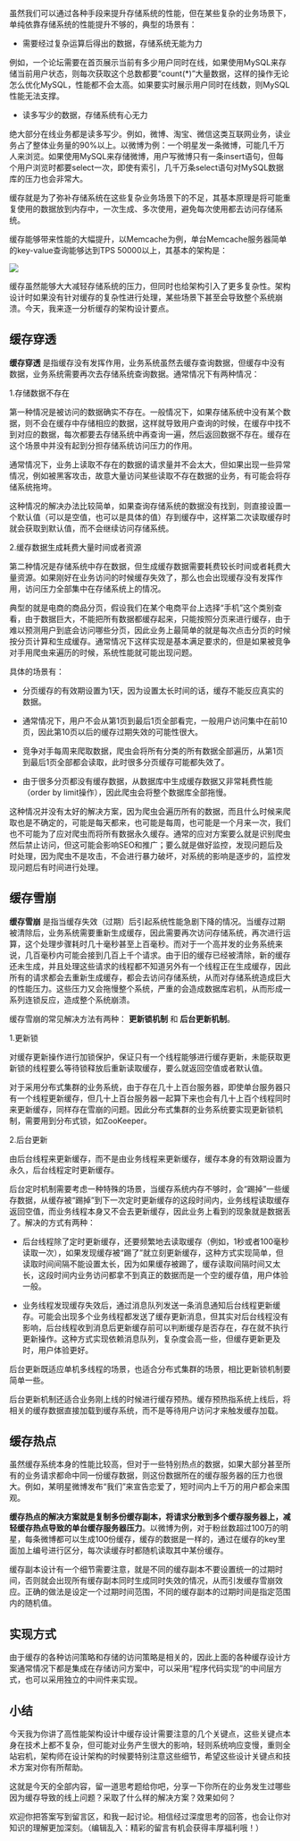 虽然我们可以通过各种手段来提升存储系统的性能，但在某些复杂的业务场景下，单纯依靠存储系统的性能提升不够的，典型的场景有：

- 需要经过复杂运算后得出的数据，存储系统无能为力

例如，一个论坛需要在首页展示当前有多少用户同时在线，如果使用MySQL来存储当前用户状态，则每次获取这个总数都要“count(\*)”大量数据，这样的操作无论怎么优化MySQL，性能都不会太高。如果要实时展示用户同时在线数，则MySQL性能无法支撑。

- 读多写少的数据，存储系统有心无力

绝大部分在线业务都是读多写少。例如，微博、淘宝、微信这类互联网业务，读业务占了整体业务量的90%以上。以微博为例：一个明星发一条微博，可能几千万人来浏览。如果使用MySQL来存储微博，用户写微博只有一条insert语句，但每个用户浏览时都要select一次，即使有索引，几千万条select语句对MySQL数据库的压力也会非常大。

缓存就是为了弥补存储系统在这些复杂业务场景下的不足，其基本原理是将可能重复使用的数据放到内存中，一次生成、多次使用，避免每次使用都去访问存储系统。

缓存能够带来性能的大幅提升，以Memcache为例，单台Memcache服务器简单的key-value查询能够达到TPS 50000以上，其基本的架构是：

![](https://static001.geekbang.org/resource/image/c7/15/c70fdcaab49fe730380d2207017c4215.jpg?wh=3065*2187)

缓存虽然能够大大减轻存储系统的压力，但同时也给架构引入了更多复杂性。架构设计时如果没有针对缓存的复杂性进行处理，某些场景下甚至会导致整个系统崩溃。今天，我来逐一分析缓存的架构设计要点。

## 缓存穿透

**缓存穿透** 是指缓存没有发挥作用，业务系统虽然去缓存查询数据，但缓存中没有数据，业务系统需要再次去存储系统查询数据。通常情况下有两种情况：

1.存储数据不存在

第一种情况是被访问的数据确实不存在。一般情况下，如果存储系统中没有某个数据，则不会在缓存中存储相应的数据，这样就导致用户查询的时候，在缓存中找不到对应的数据，每次都要去存储系统中再查询一遍，然后返回数据不存在。缓存在这个场景中并没有起到分担存储系统访问压力的作用。

通常情况下，业务上读取不存在的数据的请求量并不会太大，但如果出现一些异常情况，例如被黑客攻击，故意大量访问某些读取不存在数据的业务，有可能会将存储系统拖垮。

这种情况的解决办法比较简单，如果查询存储系统的数据没有找到，则直接设置一个默认值（可以是空值，也可以是具体的值）存到缓存中，这样第二次读取缓存时就会获取到默认值，而不会继续访问存储系统。

2.缓存数据生成耗费大量时间或者资源

第二种情况是存储系统中存在数据，但生成缓存数据需要耗费较长时间或者耗费大量资源。如果刚好在业务访问的时候缓存失效了，那么也会出现缓存没有发挥作用，访问压力全部集中在存储系统上的情况。

典型的就是电商的商品分页，假设我们在某个电商平台上选择“手机”这个类别查看，由于数据巨大，不能把所有数据都缓存起来，只能按照分页来进行缓存，由于难以预测用户到底会访问哪些分页，因此业务上最简单的就是每次点击分页的时候按分页计算和生成缓存。通常情况下这样实现是基本满足要求的，但是如果被竞争对手用爬虫来遍历的时候，系统性能就可能出现问题。

具体的场景有：

- 分页缓存的有效期设置为1天，因为设置太长时间的话，缓存不能反应真实的数据。

- 通常情况下，用户不会从第1页到最后1页全部看完，一般用户访问集中在前10页，因此第10页以后的缓存过期失效的可能性很大。

- 竞争对手每周来爬取数据，爬虫会将所有分类的所有数据全部遍历，从第1页到最后1页全部都会读取，此时很多分页缓存可能都失效了。

- 由于很多分页都没有缓存数据，从数据库中生成缓存数据又非常耗费性能（order by limit操作），因此爬虫会将整个数据库全部拖慢。


这种情况并没有太好的解决方案，因为爬虫会遍历所有的数据，而且什么时候来爬取也是不确定的，可能是每天都来，也可能是每周，也可能是一个月来一次，我们也不可能为了应对爬虫而将所有数据永久缓存。通常的应对方案要么就是识别爬虫然后禁止访问，但这可能会影响SEO和推广；要么就是做好监控，发现问题后及时处理，因为爬虫不是攻击，不会进行暴力破坏，对系统的影响是逐步的，监控发现问题后有时间进行处理。

## 缓存雪崩

**缓存雪崩** 是指当缓存失效（过期）后引起系统性能急剧下降的情况。当缓存过期被清除后，业务系统需要重新生成缓存，因此需要再次访问存储系统，再次进行运算，这个处理步骤耗时几十毫秒甚至上百毫秒。而对于一个高并发的业务系统来说，几百毫秒内可能会接到几百上千个请求。由于旧的缓存已经被清除，新的缓存还未生成，并且处理这些请求的线程都不知道另外有一个线程正在生成缓存，因此所有的请求都会去重新生成缓存，都会去访问存储系统，从而对存储系统造成巨大的性能压力。这些压力又会拖慢整个系统，严重的会造成数据库宕机，从而形成一系列连锁反应，造成整个系统崩溃。

缓存雪崩的常见解决方法有两种： **更新锁机制** 和 **后台更新机制**。

1.更新锁

对缓存更新操作进行加锁保护，保证只有一个线程能够进行缓存更新，未能获取更新锁的线程要么等待锁释放后重新读取缓存，要么就返回空值或者默认值。

对于采用分布式集群的业务系统，由于存在几十上百台服务器，即使单台服务器只有一个线程更新缓存，但几十上百台服务器一起算下来也会有几十上百个线程同时来更新缓存，同样存在雪崩的问题。因此分布式集群的业务系统要实现更新锁机制，需要用到分布式锁，如ZooKeeper。

2.后台更新

由后台线程来更新缓存，而不是由业务线程来更新缓存，缓存本身的有效期设置为永久，后台线程定时更新缓存。

后台定时机制需要考虑一种特殊的场景，当缓存系统内存不够时，会“踢掉”一些缓存数据，从缓存被“踢掉”到下一次定时更新缓存的这段时间内，业务线程读取缓存返回空值，而业务线程本身又不会去更新缓存，因此业务上看到的现象就是数据丢了。解决的方式有两种：

- 后台线程除了定时更新缓存，还要频繁地去读取缓存（例如，1秒或者100毫秒读取一次），如果发现缓存被“踢了”就立刻更新缓存，这种方式实现简单，但读取时间间隔不能设置太长，因为如果缓存被踢了，缓存读取间隔时间又太长，这段时间内业务访问都拿不到真正的数据而是一个空的缓存值，用户体验一般。

- 业务线程发现缓存失效后，通过消息队列发送一条消息通知后台线程更新缓存。可能会出现多个业务线程都发送了缓存更新消息，但其实对后台线程没有影响，后台线程收到消息后更新缓存前可以判断缓存是否存在，存在就不执行更新操作。这种方式实现依赖消息队列，复杂度会高一些，但缓存更新更及时，用户体验更好。


后台更新既适应单机多线程的场景，也适合分布式集群的场景，相比更新锁机制要简单一些。

后台更新机制还适合业务刚上线的时候进行缓存预热。缓存预热指系统上线后，将相关的缓存数据直接加载到缓存系统，而不是等待用户访问才来触发缓存加载。

## 缓存热点

虽然缓存系统本身的性能比较高，但对于一些特别热点的数据，如果大部分甚至所有的业务请求都命中同一份缓存数据，则这份数据所在的缓存服务器的压力也很大。例如，某明星微博发布“我们”来宣告恋爱了，短时间内上千万的用户都会来围观。

**缓存热点的解决方案就是复制多份缓存副本，将请求分散到多个缓存服务器上，减轻缓存热点导致的单台缓存服务器压力**。以微博为例，对于粉丝数超过100万的明星，每条微博都可以生成100份缓存，缓存的数据是一样的，通过在缓存的key里面加上编号进行区分，每次读缓存时都随机读取其中某份缓存。

缓存副本设计有一个细节需要注意，就是不同的缓存副本不要设置统一的过期时间，否则就会出现所有缓存副本同时生成同时失效的情况，从而引发缓存雪崩效应。正确的做法是设定一个过期时间范围，不同的缓存副本的过期时间是指定范围内的随机值。

## 实现方式

由于缓存的各种访问策略和存储的访问策略是相关的，因此上面的各种缓存设计方案通常情况下都是集成在存储访问方案中，可以采用“程序代码实现”的中间层方式，也可以采用独立的中间件来实现。

## 小结

今天我为你讲了高性能架构设计中缓存设计需要注意的几个关键点，这些关键点本身在技术上都不复杂，但可能对业务产生很大的影响，轻则系统响应变慢，重则全站宕机，架构师在设计架构的时候要特别注意这些细节，希望这些设计关键点和技术方案对你有所帮助。

这就是今天的全部内容，留一道思考题给你吧，分享一下你所在的业务发生过哪些因为缓存导致的线上问题？采取了什么样的解决方案？效果如何？

欢迎你把答案写到留言区，和我一起讨论。相信经过深度思考的回答，也会让你对知识的理解更加深刻。（编辑乱入：精彩的留言有机会获得丰厚福利哦！）